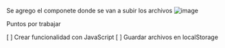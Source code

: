 Se agrego el componete donde se van a subir los archivos
![image](https://github.com/user-attachments/assets/f428f688-0f13-4748-9357-bf7b63f2849e)

Puntos por trabajar

[ ] Crear funcionalidad con JavaScript
[ ] Guardar archivos en localStorage
